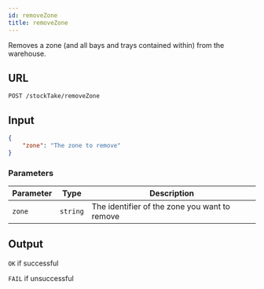 ```yaml
---
id: removeZone
title: removeZone
---
```


Removes a zone (and all bays and trays contained within) from the warehouse.
## URL
```http request
POST /stockTake/removeZone
```

## Input
```json
{
    "zone": "The zone to remove"
}
```

### Parameters
| Parameter | Type | Description |
| --------- | ---- | ----------- |
| `zone`    | `string` | The identifier of the zone you want to remove

## Output
`OK` if successful

`FAIL` if unsuccessful
